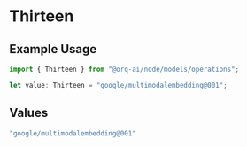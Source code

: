 # Thirteen

## Example Usage

```typescript
import { Thirteen } from "@orq-ai/node/models/operations";

let value: Thirteen = "google/multimodalembedding@001";
```

## Values

```typescript
"google/multimodalembedding@001"
```